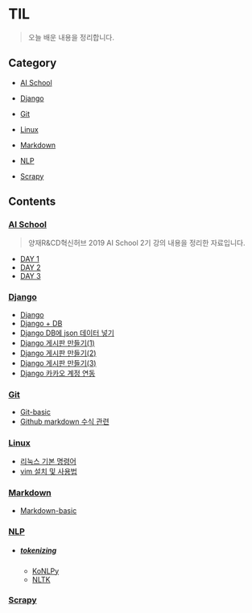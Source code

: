 # TIL

> 오늘 배운 내용을 정리합니다.



## Category

- [AI School](#ai_school)

- [Django](#django)
- [Git](#git)
- [Linux](#linux)
- [Markdown](#markdown)
- [NLP](#nlp)
- [Scrapy](#scrapy)



## Contents

### <a id="ai_school" href="https://github.com/winarc24/TIL/tree/master/AI_School">AI School</a>

> 양재R&CD혁신허브 2019 AI School 2기 강의 내용을 정리한 자료입니다.

- [DAY 1](https://github.com/winarc24/TIL/blob/master/AI_School/DAY%201.md)
- [DAY 2](https://github.com/winarc24/TIL/blob/master/AI_School/DAY%202.md)
- [DAY 3](https://github.com/winarc24/TIL/blob/master/AI_School/DAY%203.md)



### <a id="django" href="https://github.com/winarc24/TIL/blob/master/Django">Django</a>

- [Django](https://github.com/winarc24/TIL/blob/master/Django/Django.md)
- [Django + DB](https://github.com/winarc24/TIL/blob/master/Django/Django%20%2B%20DB.md)
- [Django DB에 json 데이터 넣기](https://github.com/winarc24/TIL/blob/master/Django/Django%20DB에%20json%20데이터%20넣기.md)
- [Django 게시판 만들기(1)](https://github.com/winarc24/TIL/blob/master/Django/Django%20게시판%20만들기%20(1).md)
- [Django 게시판 만들기(2)](https://github.com/winarc24/TIL/blob/master/Django/Django%20게시판%20만들기%20(2).md)
- [Django 게시판 만들기(3)](https://github.com/winarc24/TIL/blob/master/Django/Django%20게시판%20만들기%20(3).md)
- [Django 카카오 계정 연동](https://github.com/winarc24/TIL/blob/master/Django/Django%20카카오%20계정%20연동.md)



### <a id="git" href="https://github.com/winarc24/TIL/tree/master/Git">Git</a>

- [Git-basic](https://github.com/winarc24/TIL/blob/master/Git/Git-basic.md)
- [Github markdown 수식 관련](https://github.com/winarc24/TIL/blob/master/Git/Github%20markdown%20%EC%88%98%EC%8B%9D%20%EA%B4%80%EB%A0%A8.md)



### <a id="linux" href="https://github.com/winarc24/TIL/tree/master/Linux">Linux</a>

- [리눅스 기본 명령어](https://github.com/winarc24/TIL/blob/master/Linux/%EB%A6%AC%EB%88%85%EC%8A%A4%20%EA%B8%B0%EB%B3%B8%20%EB%AA%85%EB%A0%B9%EC%96%B4.md)
- [vim 설치 및 사용법](https://github.com/winarc24/TIL/blob/master/Linux/vim%20%EC%84%A4%EC%B9%98%20%EB%B0%8F%20%EC%82%AC%EC%9A%A9%EB%B2%95.md)



### <a id="markdown" href="https://github.com/winarc24/TIL/tree/master/Markdown">Markdown</a>

- [Markdown-basic](https://github.com/winarc24/TIL/blob/master/Markdown/Markdown-basic.md)



### <a id="nlp" href="https://github.com/winarc24/TIL/tree/master/NLP">NLP</a>

- ##### [tokenizing](https://github.com/winarc24/TIL/tree/master/NLP/Tokenizing)

  - [KoNLPy](https://github.com/winarc24/TIL/blob/master/NLP/Tokenizing/KoNLPy.ipynb)
  - [NLTK](https://github.com/winarc24/TIL/blob/master/NLP/Tokenizing/NLTK.ipynb)



### <a id="scrapy" href="https://github.com/winarc24/TIL/tree/master/Scrapy">Scrapy</a>



